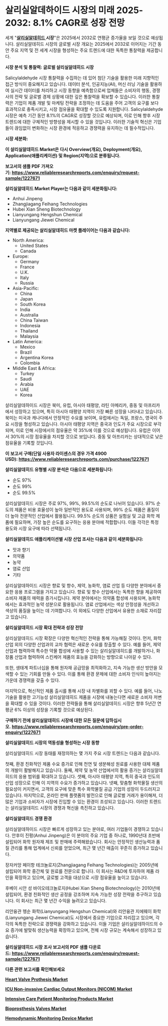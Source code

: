 <p><h1>살리실알데하이드 시장의 미래 2025-2032: 8.1% CAGR로 성장 전망</h1></p><p>세계 "<strong><a href="https://www.reliableresearchreports.com/salicylaldehyde-r1227671?utm_campaign=106&utm_medium=8&utm_source=Github&utm_content=ia&utm_term=08012025&utm_id=salicylaldehyde">살리실알데히드&nbsp;</a></strong><strong>시장</strong>"은 2025에서 2032로 연평균 증가율을 보일 것으로 예상됩니다. 살리실알데히드 시장의 글로벌 시장 개요는 2025에서 2032로 이어지는 기간 동안 주요 지역 및 전 세계 시장을 형성하는 주요 트렌드에 대한 독특한 통찰력을 제공합니다.</p>
<p><strong>시장 분석 및 통찰력: 글로벌 살리실알데히드 시장</strong></p>
<p><p>Salicylaldehyde 시장 통찰력을 수집하는 데 있어 첨단 기술을 활용한 미래 지향적인 접근 방식이 중요해지고 있습니다. 데이터 분석, 인공지능(AI), 머신 러닝 기술을 활용하여 실시간 데이터를 처리하고 시장 동향을 예측함으로써 업체들은 소비자의 행동, 경쟁사의 전략 및 글로벌 경제 상황에 대한 깊은 통찰력을 확보할 수 있습니다. 이러한 통찰력은 기업이 제품 개발 및 마케팅 전략을 조정하는 데 도움을 주어 고객의 요구를 보다 효과적으로 충족시키고, 시장 점유율을 확대할 수 있도록 지원합니다. Salicylaldehyde 시장은 예측 기간 동안 8.1%의 CAGR로 성장할 것으로 예상되며, 이로 인해 향후 시장 트렌드에 대한 구체적인 방향성을 제시할 수 있을 것입니다. 이러한 기술적 혁신은 기업들이 끊임없이 변화하는 시장 환경에 적응하고 경쟁력을 유지하는 데 필수적입니다.</p><a href="%7CAUTHORITHY_DOMAIN_URL%7C?utm_campaign=106&utm_medium=8&utm_source=Github&utm_content=ia&utm_term=08012025&utm_id=salicylaldehyde"></a></p>
<p><strong>시장 세분화:</strong></p>
<p><strong>이 살리실알데히드 Market은 다시 Overview(개요), Deployment(개요), Application(애플리케이션) 및 Region(지역)으로 분류됩니다.</strong></p>
<p><strong>보고서의 샘플 PDF 가져오기:&nbsp;<a href="https://www.reliableresearchreports.com/enquiry/request-sample/1227671?utm_campaign=106&utm_medium=8&utm_source=Github&utm_content=ia&utm_term=08012025&utm_id=salicylaldehyde">https://www.reliableresearchreports.com/enquiry/request-sample/1227671</a></strong><strong></strong></p>
<p><strong>살리실알데히드 Market Player는 다음과 같이 세분화됩니다:</strong></p>
<p><ul><li>Anhui Jinpeng</li><li>Zhangjiagang Feihang Technologies</li><li>Hubei Xian Sheng Biotechnology</li><li>Lianyungang Hengshun Chemical</li><li>Lianyungang Jiewei Chemical</li></ul></p>
<p><strong>지역별로 제공되는 살리실알데히드 마켓 플레이어는 다음과 같습니다:</strong></p>
<p><ul>
    <li>
        North America:
        <ul>
            <li>United States</li>
            <li>Canada</li>
        </ul>
    </li>
    <li>
        Europe:
        <ul>
            <li>Germany</li>
            <li>France</li>
            <li>U.K.</li>
            <li>Italy</li>
            <li>Russia</li>
        </ul>
    </li>
    <li>
        Asia-Pacific:
        <ul>
            <li>China</li>
            <li>Japan</li>
            <li>South Korea</li>
            <li>India</li>
            <li>Australia</li>
            <li>China Taiwan</li>
            <li>Indonesia</li>
            <li>Thailand</li>
            <li>Malaysia</li>
        </ul>
    </li>
    <li>
        Latin America:
        <ul>
            <li>Mexico</li>
            <li>Brazil</li>
            <li>Argentina Korea</li>
            <li>Colombia</li>
        </ul>
    </li>
    <li>
        Middle East & Africa:
        <ul>
            <li>Turkey</li>
            <li>Saudi</li>
            <li>Arabia</li>
            <li>UAE</li>
            <li>Korea</li>
        </ul>
    </li>
    </ul></p>
<p><p>살리실알데하이드 시장은 북미, 유럽, 아시아 태평양, 라틴 아메리카, 중동 및 아프리카에서 성장하고 있으며, 특히 아시아 태평양 지역이 가장 빠른 성장을 나타내고 있습니다. 북미는 미국과 캐나다에서 안정적인 수요를 보이며, 유럽에서는 독일, 프랑스, 영국이 주요 시장을 형성하고 있습니다. 아시아 태평양 지역은 중국과 인도가 주요 시장으로 부각되며, 이로 인해 시장에서의 점유율은 약 35%에 이를 것으로 예상됩니다. 유럽은 이어서 30%의 시장 점유율을 차지할 것으로 보입니다. 중동 및 아프리카는 상대적으로 낮은 점유율을 기록할 것입니다.</p></p>
<p><strong>이 보고서 구매(단일 사용자 라이센스의 경우 가격 4900 USD):&nbsp;<a href="https://www.reliableresearchreports.com/purchase/1227671?utm_campaign=106&utm_medium=8&utm_source=Github&utm_content=ia&utm_term=08012025&utm_id=salicylaldehyde">https://www.reliableresearchreports.com/purchase/1227671</a></strong></p>
<p><strong>살리실알데히드 유형별 시장 분석은 다음으로 세분화됩니다:</strong></p>
<p><ul><li>순도 97%</li><li>순도 99%</li><li>순도 99.5%</li></ul></p>
<p><p>살리실알데히드 시장은 주로 97%, 99%, 99.5%의 순도로 나뉘어 있습니다. 97% 순도의 제품은 비용 효율성이 높아 일반적인 용도로 사용되며, 99% 순도 제품은 품질이 더 높아 전문적인 산업에서 활용됩니다. 99.5% 순도의 상품은 실험실 및 고급 화학 제품에 필요하며, 가장 높은 순도를 요구하는 응용 분야에 적합합니다. 이들 각각은 특정 용도와 시장 요구에 따라 선택됩니다.</p></p>
<p><strong>살리실알데히드 애플리케이션별 시장 산업 조사는 다음과 같이 세분화됩니다:</strong></p>
<p><ul><li>맛과 향기</li><li>의약품</li><li>농약</li><li>염료 산업</li><li>기타</li></ul></p>
<p><p>살리실알데하이드 시장은 향료 및 향수, 제약, 농화학, 염료 산업 등 다양한 분야에서 중요한 응용 프로그램을 가지고 있습니다. 향료 및 향수 산업에서는 독특한 향을 제공하여 소비자 제품의 매력을 증가시킵니다. 제약 분야에서는 의약품 합성에 사용되며, 농화학에서는 효과적인 농약 성분으로 활용됩니다. 염료 산업에서는 색상 안정성을 개선하고 색상의 품질을 높이는 데 기여합니다. 이 외에도 다양한 산업에서 유용한 소재로 자리잡고 있습니다.</p></p>
<p><strong>살리실알데히드 시장 확대 전략과 성장 전망</strong></p>
<p><p>살리실알데히드 시장 확장은 다양한 혁신적인 전략을 통해 가능해질 것이다. 먼저, 화학 산업 외의 다양한 산업과의 교차 협력은 새로운 수요를 창출할 수 있다. 예를 들어, 제약 산업과 협력하여 특수한 약물 합성에 사용할 수 있는 살리실알데히드를 개발하거나, 화장품 산업과 협력하여 스킨케어 제품의 효능을 강화하는 방향으로 나아갈 수 있다.</p><p>또한, 생태계 파트너십을 통해 원자재 공급망을 최적화하고, 지속 가능한 생산 방안을 모색할 수 있는 기회를 만들 수 있다. 이를 통해 환경 문제에 대한 소비자 인식이 높아지는 가운데 경쟁력을 갖출 수 있다.</p><p>마지막으로, 혁신적인 제품 출시를 통해 시장 내 차별화를 꾀할 수 있다. 예를 들어, 나노기술을 활용한 고기능성 살리실알데히드 제품을 시장에 내놓는다면 새로운 소비자 저변을 확대할 수 있을 것이다. 이러한 전략들을 통해 살리실알데히드 시장은 향후 5년간 연평균 6% 이상의 성장을 기록할 것으로 예상된다.</p></p>
<p><strong>구매하기 전에 살리실알데히드 시장에 대한 모든 질문에 답하십시오.&nbsp;<a href="https://www.reliableresearchreports.com/enquiry/pre-order-enquiry/1227671?utm_campaign=106&utm_medium=8&utm_source=Github&utm_content=ia&utm_term=08012025&utm_id=salicylaldehyde">https://www.reliableresearchreports.com/enquiry/pre-order-enquiry/1227671</a></strong><strong></strong></p>
<p><strong>살리실알데히드 시장의 역동성을 형성하는 시장 동향</strong></p>
<p><p>살리실알데히드 시장 동태를 재정의하는 몇 가지 주요 시장 트렌드는 다음과 같습니다. </p><p>첫째, 환경 친화적인 제품 수요 증가로 인해 천연 및 생분해성 원료를 사용한 대체 제품의 개발이 활발해지고 있습니다. 둘째, 제약 및 농약 산업에서의 활용 증가는 살리실알데히드의 응용 범위를 확대하고 있습니다. 셋째, 아시아 태평양 지역, 특히 중국과 인도의 산업 성장으로 인해 이 지역의 수요가 증가하고 있습니다. 넷째, 맞춤형 화학물질 생산의 필요성이 커지면서, 고객의 요구에 맞춘 특수 화학물질 공급 기업의 성장이 두드러지고 있습니다. 마지막으로, 온라인 판매 플랫폼의 발전으로 인해 글로벌 거래가 용이해져, 더 많은 기업과 소비자가 시장에 진입할 수 있는 환경이 조성되고 있습니다. 이러한 트렌드는 살리실알데히드 시장의 경쟁과 혁신을 촉진하고 있습니다.</p></p>
<p><strong>살리실알데히드 경쟁 환경</strong></p>
<p><p>살리실알데하이드 시장은 빠르게 성장하고 있는 분야로, 여러 기업들이 경쟁하고 있습니다. 안후이 진펑(Anhui Jinpeng)은 이 분야의 주요 기업 중 하나로, 1990년대 초반에 설립되어 화학 원자재 제조 및 판매에 주력해왔습니다. 회사는 안정적인 생산능력과 품질 관리를 통해 업계에서 신뢰를 얻었으며, 최근 몇 년간 매출이 꾸준히 증가하고 있습니다.</p><p>장자커앙 페이항 테크놀로지(Zhangjiagang Feihang Technologies)는 2005년에 설립되어 화학 중간체 및 원료를 전문으로 합니다. 이 회사는 R&D에 투자하여 제품 라인을 확장하고 있으며, 글로벌 고객을 대상으로 시장 점유율을 높이고 있습니다.</p><p>후베이 시안 성 바이오테크놀로지(Hubei Xian Sheng Biotechnology)는 2010년에 설립되어, 환경 친화적인 생산 공정을 강조하며 지속 가능한 성장 전략을 추구하고 있습니다. 이 회사는 최근 몇 년간 수익을 늘려오고 있습니다.</p><p>리안융관 헹순 화학(Lianyungang Hengshun Chemical)와 리안융관 지에웨이 화학(Lianyungang Jiewei Chemical)도 시장에서 중요한 기업으로 자리잡고 있으며, 각각의 독특한 전략으로 경쟁력을 강화하고 있습니다. 이들 기업은 살리실알데하이드의 수요 증가에 발맞춰 생산능력을 확장하고 있으며, 전체 시장 규모는 계속해서 성장하고 있습니다.</p></p>
<p><strong>살리실알데히드 시장 조사 보고서의 PDF 샘플 다운로드:&nbsp;<a href="https://www.reliableresearchreports.com/enquiry/request-sample/1227671?utm_campaign=106&utm_medium=8&utm_source=Github&utm_content=ia&utm_term=08012025&utm_id=salicylaldehyde">https://www.reliableresearchreports.com/enquiry/request-sample/1227671</a></strong></p>
<p><strong></strong></p>
<p><strong></strong></p>
<p><strong></strong></p>
<p><strong></strong></p>
<p><strong>다른 관련 보고서를 확인해보세요</strong></p>
<p><strong><p><a href="https://github.com/DixieGrimes/Market-Research-Report-List-1/blob/main/heart-valve-prothesis-market.md?utm_campaign=106&utm_medium=8&utm_source=Github&utm_content=ia&utm_term=08012025&utm_id=salicylaldehyde">Heart Valve Prothesis Market</a></p><p><a href="https://github.com/nathandecarvalho/Market-Research-Report-List-5/blob/main/icu-non-invasive-cardiac-output-monitors-nicom-market.md?utm_campaign=106&utm_medium=8&utm_source=Github&utm_content=ia&utm_term=08012025&utm_id=salicylaldehyde">ICU Non-invasive Cardiac Output Monitors (NICOM) Market</a></p><p><a href="https://github.com/stephaniwo144/Market-Research-Report-List-1/blob/main/intensive-care-patient-monitoring-products-market.md?utm_campaign=106&utm_medium=8&utm_source=Github&utm_content=ia&utm_term=08012025&utm_id=salicylaldehyde">Intensive Care Patient Monitoring Products Market</a></p><p><a href="https://github.com/ParvinKhatun77/Market-Research-Report-List-1/blob/main/bioprosthesis-valves-market.md?utm_campaign=106&utm_medium=8&utm_source=Github&utm_content=ia&utm_term=08012025&utm_id=salicylaldehyde">Bioprosthesis Valves Market</a></p><p><a href="https://github.com/abbislposival/Market-Research-Report-List-1/blob/main/hemodynamic-monitoring-device-market.md?utm_campaign=106&utm_medium=8&utm_source=Github&utm_content=ia&utm_term=08012025&utm_id=salicylaldehyde">Hemodynamic Monitoring Device Market</a></p></strong></p>